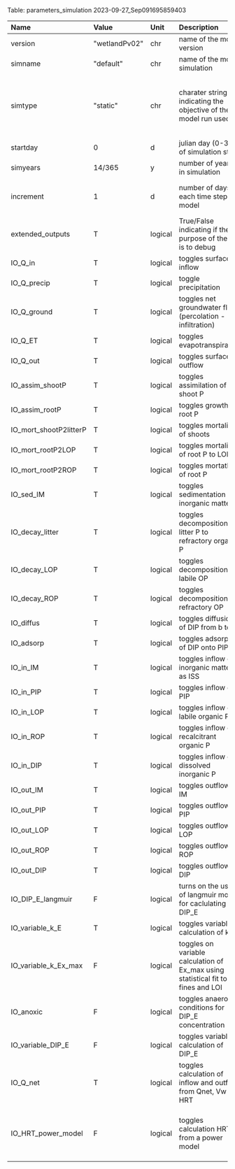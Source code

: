 Table: parameters_simulation 2023-09-27_Sep091695859403

|Name                   |Value         |Unit    |Description                                                                      |Assumptions                                                                                                            |
|:----------------------|:-------------|:-------|:--------------------------------------------------------------------------------|:----------------------------------------------------------------------------------------------------------------------|
|version                |"wetlandPv02" |chr     |name of the model version                                                        |                                                                                                                       |
|simname                |"default"     |chr     |name of the model simulation                                                     |                                                                                                                       |
|simtype                |"static"      |chr     |charater string indicating the objective of the model run used                   |"static" for steady sate, "forecast" for projections and scenario analysis, and "calibration" for training/calibration |
|startday               |0             |d       |julian day (0-365) of simulation start                                           |based period of forcing data                                                                                           |
|simyears               |14/365        |y       |number of years in simulation                                                    |""                                                                                                                     |
|increment              |1             |d       |number of days in each time step of model                                        |if not equal to 1 then accuracy of simulation needs to be verified                                                     |
|extended_outputs       |T             |logical |True/False indicating if the purpose of the run is to debug                      |if so writes extended outputs, this significantly slows the run time                                                   |
|IO_Q_in                |T             |logical |toggles surface inflow                                                           |T/F or 1/0                                                                                                             |
|IO_Q_precip            |T             |logical |toggle precipitation                                                             |                                                                                                                       |
|IO_Q_ground            |T             |logical |toggles net groundwater flow (percolation - infiltration)                        |                                                                                                                       |
|IO_Q_ET                |T             |logical |toggles evapotranspiration                                                       |                                                                                                                       |
|IO_Q_out               |T             |logical |toggles surface outflow                                                          |                                                                                                                       |
|IO_assim_shootP        |T             |logical |toggles assimilation of shoot P                                                  |                                                                                                                       |
|IO_assim_rootP         |T             |logical |toggles growth of root P                                                         |                                                                                                                       |
|IO_mort_shootP2litterP |T             |logical |toggles mortality of shoots                                                      |                                                                                                                       |
|IO_mort_rootP2LOP      |T             |logical |toggles mortality of root P to LOP                                               |                                                                                                                       |
|IO_mort_rootP2ROP      |T             |logical |toggles mortatlity of root P                                                     |                                                                                                                       |
|IO_sed_IM              |T             |logical |toggles sedimentation of inorganic matter                                        |                                                                                                                       |
|IO_decay_litter        |T             |logical |toggles decomposition of litter P to refractory organic P                        |                                                                                                                       |
|IO_decay_LOP           |T             |logical |toggles decomposition of labile OP                                               |                                                                                                                       |
|IO_decay_ROP           |T             |logical |toggles decomposition of refractory OP                                           |                                                                                                                       |
|IO_diffus              |T             |logical |toggles diffusion of DIP from b to a                                             |                                                                                                                       |
|IO_adsorp              |T             |logical |toggles adsorption of DIP onto PIP                                               |                                                                                                                       |
|IO_in_IM               |T             |logical |toggles inflow of inorganic matter as ISS                                        |                                                                                                                       |
|IO_in_PIP              |T             |logical |toggles inflow of PIP                                                            |                                                                                                                       |
|IO_in_LOP              |T             |logical |toggles inflow of labile organic P                                               |                                                                                                                       |
|IO_in_ROP              |T             |logical |toggles inflow of recalcitrant organic P                                         |                                                                                                                       |
|IO_in_DIP              |T             |logical |toggles inflow of dissolved inorganic P                                          |                                                                                                                       |
|IO_out_IM              |T             |logical |toggles outflow of IM                                                            |                                                                                                                       |
|IO_out_PIP             |T             |logical |toggles outflow of PIP                                                           |                                                                                                                       |
|IO_out_LOP             |T             |logical |toggles outflow of LOP                                                           |                                                                                                                       |
|IO_out_ROP             |T             |logical |toggles outflow of ROP                                                           |                                                                                                                       |
|IO_out_DIP             |T             |logical |toggles outflow of DIP                                                           |                                                                                                                       |
|IO_DIP_E_langmuir      |F             |logical |turns on the use of langmuir model for caclulating DIP_E                         |                                                                                                                       |
|IO_variable_k_E        |T             |logical |toggles variable calculation of k_E                                              |                                                                                                                       |
|IO_variable_k_Ex_max   |F             |logical |toggles on variable calculation of Ex_max using statistical fit to fines and LOI |                                                                                                                       |
|IO_anoxic              |F             |logical |toggles anaerobic conditions for DIP_E concentration                             |                                                                                                                       |
|IO_variable_DIP_E      |F             |logical |toggles variable calculation of DIP_E                                            |if = F, then k_DIP_E is used                                                                                           |
|IO_Q_net               |T             |logical |toggles calculation of inflow and outflow from Qnet, Vw and HRT                  |see hydrology subroutine                                                                                               |
|IO_HRT_power_model     |F             |logical |toggles calculation HRT from a power model                                       |if Zw > 0, HRT = a*Zw^b, where Zw is elevation relative to lowest elevation in the wetland, and b<0                    |
